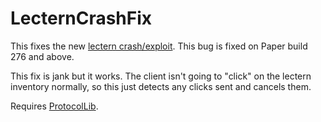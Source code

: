 # LecternCrashFix
This fixes the new [lectern crash/exploit](https://github.com/Coderx-Gamer/lectern-crash). This bug is fixed on Paper build 276 and above.

This fix is jank but it works. The client isn't going to "click" on the lectern inventory normally, so this just detects any clicks sent and cancels them.

Requires [ProtocolLib](https://www.spigotmc.org/resources/protocollib.1997/).